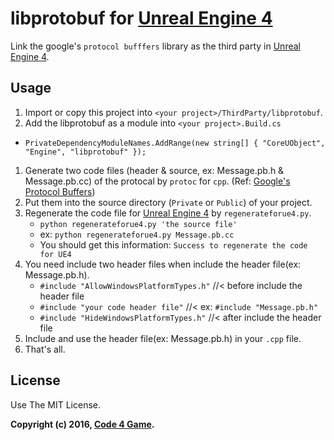 libprotobuf for [Unreal Engine 4][]
=====

Link the google's `protocol bufffers` library as the third party in [Unreal Engine 4][].


Usage
-----

1. Import or copy this project into `<your project>/ThirdParty/libprotobuf`.
1. Add the libprotobuf as a module into `<your project>.Build.cs`
  * `PrivateDependencyModuleNames.AddRange(new string[] { "CoreUObject", "Engine", "libprotobuf" });`
1. Generate two code files (header & source, ex: Message.pb.h & Message.pb.cc) of the protocal by `protoc` for `cpp`. (Ref: [Google's Protocol Buffers][])
1. Put them into the source directory (`Private` or `Public`) of your project.
1. Regenerate the code file for [Unreal Engine 4][] by `regenerateforue4.py`.
    * `python regenerateforue4.py 'the source file'`
    * ex: `python regenerateforue4.py Message.pb.cc`
    * You should get this information: `Success to regenerate the code for UE4`
1. You need include two header files when include the header file(ex: Message.pb.h).
    * `#include "AllowWindowsPlatformTypes.h"`  //< before include the header file
    * `#include "your code header file"`        //< ex: `#include "Message.pb.h"`
    * `#include "HideWindowsPlatformTypes.h"`   //< after include the header file
1. Include and use the header file(ex: Message.pb.h) in your `.cpp` file.
1. That's all.


License
-----

Use The MIT License.


**Copyright (c) 2016, [Code 4 Game][].**

[Unreal Engine 4]: https://www.unrealengine.com/
[Google's Protocol Buffers]: https://developers.google.com/protocol-buffers/
[Code 4 Game]: https://c4g.io/
